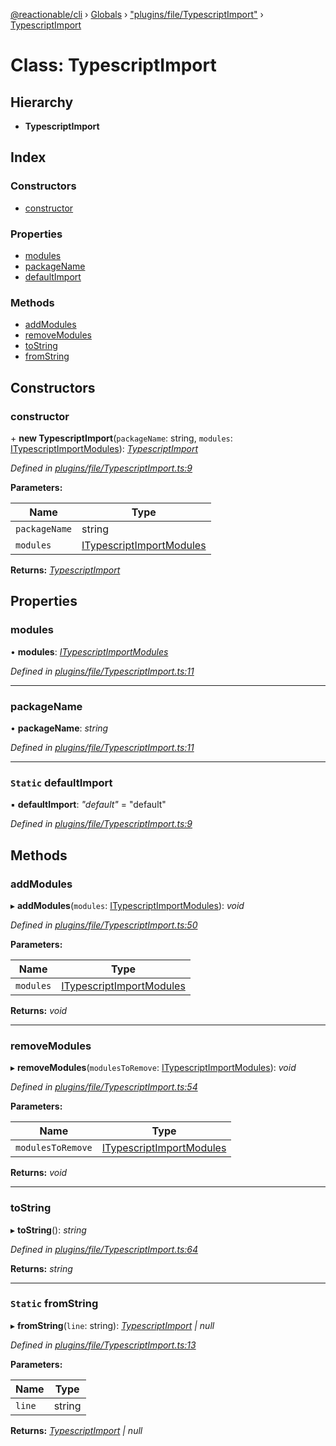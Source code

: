 [@reactionable/cli](../README.md) › [Globals](../globals.md) › ["plugins/file/TypescriptImport"](../modules/_plugins_file_typescriptimport_.md) › [TypescriptImport](_plugins_file_typescriptimport_.typescriptimport.md)

# Class: TypescriptImport

## Hierarchy

* **TypescriptImport**

## Index

### Constructors

* [constructor](_plugins_file_typescriptimport_.typescriptimport.md#constructor)

### Properties

* [modules](_plugins_file_typescriptimport_.typescriptimport.md#modules)
* [packageName](_plugins_file_typescriptimport_.typescriptimport.md#packagename)
* [defaultImport](_plugins_file_typescriptimport_.typescriptimport.md#static-defaultimport)

### Methods

* [addModules](_plugins_file_typescriptimport_.typescriptimport.md#addmodules)
* [removeModules](_plugins_file_typescriptimport_.typescriptimport.md#removemodules)
* [toString](_plugins_file_typescriptimport_.typescriptimport.md#tostring)
* [fromString](_plugins_file_typescriptimport_.typescriptimport.md#static-fromstring)

## Constructors

###  constructor

\+ **new TypescriptImport**(`packageName`: string, `modules`: [ITypescriptImportModules](../modules/_plugins_file_typescriptimport_.md#itypescriptimportmodules)): *[TypescriptImport](_plugins_file_typescriptimport_.typescriptimport.md)*

*Defined in [plugins/file/TypescriptImport.ts:9](https://github.com/neilime/reactionable-cli/blob/d0401b5/src/plugins/file/TypescriptImport.ts#L9)*

**Parameters:**

Name | Type |
------ | ------ |
`packageName` | string |
`modules` | [ITypescriptImportModules](../modules/_plugins_file_typescriptimport_.md#itypescriptimportmodules) |

**Returns:** *[TypescriptImport](_plugins_file_typescriptimport_.typescriptimport.md)*

## Properties

###  modules

• **modules**: *[ITypescriptImportModules](../modules/_plugins_file_typescriptimport_.md#itypescriptimportmodules)*

*Defined in [plugins/file/TypescriptImport.ts:11](https://github.com/neilime/reactionable-cli/blob/d0401b5/src/plugins/file/TypescriptImport.ts#L11)*

___

###  packageName

• **packageName**: *string*

*Defined in [plugins/file/TypescriptImport.ts:11](https://github.com/neilime/reactionable-cli/blob/d0401b5/src/plugins/file/TypescriptImport.ts#L11)*

___

### `Static` defaultImport

▪ **defaultImport**: *"default"* = "default"

*Defined in [plugins/file/TypescriptImport.ts:9](https://github.com/neilime/reactionable-cli/blob/d0401b5/src/plugins/file/TypescriptImport.ts#L9)*

## Methods

###  addModules

▸ **addModules**(`modules`: [ITypescriptImportModules](../modules/_plugins_file_typescriptimport_.md#itypescriptimportmodules)): *void*

*Defined in [plugins/file/TypescriptImport.ts:50](https://github.com/neilime/reactionable-cli/blob/d0401b5/src/plugins/file/TypescriptImport.ts#L50)*

**Parameters:**

Name | Type |
------ | ------ |
`modules` | [ITypescriptImportModules](../modules/_plugins_file_typescriptimport_.md#itypescriptimportmodules) |

**Returns:** *void*

___

###  removeModules

▸ **removeModules**(`modulesToRemove`: [ITypescriptImportModules](../modules/_plugins_file_typescriptimport_.md#itypescriptimportmodules)): *void*

*Defined in [plugins/file/TypescriptImport.ts:54](https://github.com/neilime/reactionable-cli/blob/d0401b5/src/plugins/file/TypescriptImport.ts#L54)*

**Parameters:**

Name | Type |
------ | ------ |
`modulesToRemove` | [ITypescriptImportModules](../modules/_plugins_file_typescriptimport_.md#itypescriptimportmodules) |

**Returns:** *void*

___

###  toString

▸ **toString**(): *string*

*Defined in [plugins/file/TypescriptImport.ts:64](https://github.com/neilime/reactionable-cli/blob/d0401b5/src/plugins/file/TypescriptImport.ts#L64)*

**Returns:** *string*

___

### `Static` fromString

▸ **fromString**(`line`: string): *[TypescriptImport](_plugins_file_typescriptimport_.typescriptimport.md) | null*

*Defined in [plugins/file/TypescriptImport.ts:13](https://github.com/neilime/reactionable-cli/blob/d0401b5/src/plugins/file/TypescriptImport.ts#L13)*

**Parameters:**

Name | Type |
------ | ------ |
`line` | string |

**Returns:** *[TypescriptImport](_plugins_file_typescriptimport_.typescriptimport.md) | null*
